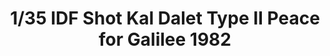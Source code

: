 ---
layout: product
title: "1/35 IDF Shot Kal Dalet Type II Peace for Galilee 1982"
price: "7900" 
desc: "Maketa"
img_path: "/assets/img/AFV35282.webp"
brand: "N/A"
available: false
special_offer: false
new: false
soon: false
cat: "010000"
subcat: "015100"
subsubcat: "0N/A"
sifra: "AFV35282"
popular: false
---